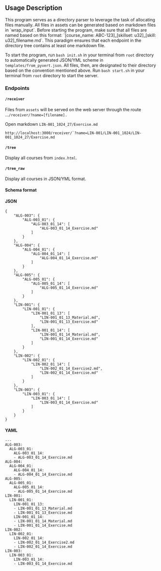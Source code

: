 
<h2>Usage Description</h2> 
This program serves as a directory parser to leverage the task of allocating files manually.  All files in assets can be generated based on markdown files in `wrap_input`.  Before starting the program, make sure that all files are named based on this format: `[course_name: ABC-123]_[skillset: u32]_[skill: u32]_filename.md`. This paradigm ensures that each endpoint in the directory tree contains at least one markdown file.  

To start the program, run `bash init.sh` in your terminal from `root` directory to automatically generated JSON/YML scheme in `templates/from_pyvert.json`. All files, then, are designated to their directory based on the convention mentioned above. Run `bash start.sh` in your terminal from `root` directory to start the server.



<h3> Endpoints </h3>
<h4>

`/receiver`

</h4>

Files from `assets` will be served on the web server through the route ...`/receiver/?name=[filename].`

Open markdown `LIN-001_1024_27/Exercise.md` <br>

```
http://localhost:3000/receiver/`?name=LIN-001/LIN-001_1024/LIN-001_1024_27/Exercise.md
```

<h4>

`/tree`

</h4>

Display all courses from `index.html`.

<h4>

`/tree_raw`

</h4>

Display all courses in JSON/YML format.

<h4> Schema format</h4> 
<h4> JSON </h4>

```
{
    "ALG-003": {
        "ALG-003_01": {
            "ALG-003_01_14": [
                "ALG-003_01_14_Exercise.md"
            ]
        }
    },
    "ALG-004": {
        "ALG-004_01": {
            "ALG-004_01_14": [
                "ALG-004_01_14_Exercise.md"
            ]
        }
    },
    "ALG-005": {
        "ALG-005_01": {
            "ALG-005_01_14": [
                "ALG-005_01_14_Exercise.md"
            ]
        }
    },
    "LIN-001": {
        "LIN-001_01": {
            "LIN-001_01_13": [
                "LIN-001_01_13_Material.md",
                "LIN-001_01_13_Exercise.md"
            ],
            "LIN-001_01_14": [
                "LIN-001_01_14_Material.md",
                "LIN-001_01_14_Exercise.md"
            ]
        }
    },
    "LIN-002": {
        "LIN-002_01": {
            "LIN-002_01_14": [
                "LIN-002_01_14_Exercise2.md",
                "LIN-002_01_14_Exercise.md"
            ]
        }
    },
    "LIN-003": {
        "LIN-003_01": {
            "LIN-003_01_14": [
                "LIN-003_01_14_Exercise.md"
            ]
        }
    }
}
```

<h4> YAML </h4>

```
---
ALG-003:
  ALG-003_01:
    ALG-003_01_14:
    - ALG-003_01_14_Exercise.md
ALG-004:
  ALG-004_01:
    ALG-004_01_14:
    - ALG-004_01_14_Exercise.md
ALG-005:
  ALG-005_01:
    ALG-005_01_14:
    - ALG-005_01_14_Exercise.md
LIN-001:
  LIN-001_01:
    LIN-001_01_13:
    - LIN-001_01_13_Material.md
    - LIN-001_01_13_Exercise.md
    LIN-001_01_14:
    - LIN-001_01_14_Material.md
    - LIN-001_01_14_Exercise.md
LIN-002:
  LIN-002_01:
    LIN-002_01_14:
    - LIN-002_01_14_Exercise2.md
    - LIN-002_01_14_Exercise.md
LIN-003:
  LIN-003_01:
    LIN-003_01_14:
    - LIN-003_01_14_Exercise.md

```